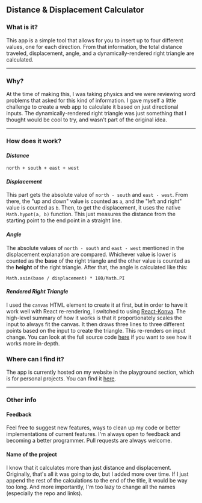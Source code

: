 ## Distance & Displacement Calculator

### What is it?
This app is a simple tool that allows for you to insert up to four different values, one for each direction. From that information, the total distance traveled, displacement, angle, and a dynamically-rendered right triangle are calculated.

---

### Why?
At the time of making this, I was taking physics and we were reviewing word problems that asked for this kind of information. I gave myself a little challenge to create a web app to calculate it based on just directional inputs. The dynamically-rendered right triangle was just something that I thought would be cool to try, and wasn't part of the original idea.

---

### How does it work?

#### *Distance*
    north + south + east + west

#### *Displacement*
This part gets the absolute value of `north - south` and `east - west`. From there, the "up and down" value is counted as `a`, and the "left and right" value is counted as `b`. Then, to get the displacement, it uses the native `Math.hypot(a, b)` function. This just measures the distance from the starting point to the end point in a straight line.

#### *Angle*
The absolute values of `north - south` and `east - west` mentioned in the displacement explanation are compared. Whichever value is lower is counted as the **base** of the right triangle and the other value is counted as the **height** of the right triangle. After that, the angle is calculated like this:

    Math.asin(base / displacement) * 180/Math.PI

#### *Rendered Right Triangle*
I used the `canvas` HTML element to create it at first, but in order to have it work well with React re-rendering, I switched to using [React-Konva][1]. The high-level summary of how it works is that it proportionately scales the input to always fit the canvas. It then draws three lines to three different points based on the input to create the triangle. This re-renders on input change. You can look at the full source code [here][2] if you want to see how it works more in-depth.

### Where can I find it?
The app is currently hosted on my website in the playground section, which is for personal projects. You can find it [here][3].

---

### Other info

#### Feedback
Feel free to suggest new features, ways to clean up my code or better implementations of current features. I'm always open to feedback and becoming a better programmer. Pull requests are always welcome.

#### Name of the project
I know that it calculates more than just distance and displacement. Originally, that's all it was going to do, but I added more over time. If I just append the rest of the calculations to the end of the title, it would be way too long. And more importantly, I'm too lazy to change all the names (especially the repo and links).

[1]: https://github.com/lavrton/react-konva
[2]: https://github.com/TheOdd/disp-dist-calc/blob/master/frontend/components/RenderTriangle.js
[3]: http://owenhines.me/playground/disp-dist-calc/
